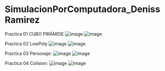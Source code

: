 # SimulacionPorComputadora_DenissRamirez
Practica 01 CUBO PIRÁMIDE
![image](https://github.com/GALL1T0/SimulacionPorComputadora_DenissRamirez/assets/102568975/7c47249d-a18e-412d-80ae-87f69ade500e)
![image](https://github.com/GALL1T0/SimulacionPorComputadora_DenissRamirez/assets/102568975/113732b4-f1f0-46f4-a97a-675ec18535e4)

Practica 02 LowPoly
![image](https://github.com/GALL1T0/SimulacionPorComputadora_DenissRamirez/assets/102568975/fcdd9441-50f6-41c7-b5ef-c52349c8d128)
![image](https://github.com/GALL1T0/SimulacionPorComputadora_DenissRamirez/assets/102568975/e2451bca-fb44-4ae4-bd6f-4645db5fad73)

Practica 03 Personaje:
![image](https://github.com/GALL1T0/SimulacionPorComputadora_DenissRamirez/assets/102568975/5d6dd251-a541-4bc7-9a62-a23d005f80bf)
![image](https://github.com/GALL1T0/SimulacionPorComputadora_DenissRamirez/assets/102568975/6d816fa7-09a8-4194-8377-6ec1b713c6c3)


Practica 04 Colision:
![image](https://github.com/GALL1T0/SimulacionPorComputadora_DenissRamirez/assets/102568975/cf435e11-379b-4da6-bfa6-19afda857619)
![image](https://github.com/GALL1T0/SimulacionPorComputadora_DenissRamirez/assets/102568975/e0cae811-620c-4e32-949e-38911ecf30de)

